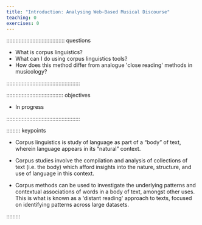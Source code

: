 ```yaml
---
title: "Introduction: Analysing Web-Based Musical Discourse"
teaching: 0
exercises: 0
---
```


:::::::::::::::::::::::::::::::::::::: questions 

- What is corpus linguistics?
- What can I do using corpus linguistics tools?
- How does this method differ from analogue 'close reading' methods in musicology?

::::::::::::::::::::::::::::::::::::::::::::::::

::::::::::::::::::::::::::::::::::::: objectives

- In progress

::::::::::::::::::::::::::::::::::::::::::::::::

::::::::: keypoints

- Corpus linguistics is study of language as part of a “body” of text, wherein language appears in its “natural” context.

- Corpus studies involve the compilation and analysis of collections of text (i.e. the body) which afford insights into the nature, structure, and use of language in this context. 

- Corpus methods can be used to investigate the underlying patterns and contextual associations of words in a body of text, amongst other uses. This is what is known as a 'distant reading' approach to texts, focused on identifying patterns across large datasets.

:::::::::




